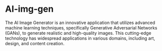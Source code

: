 # AI-img-gen
The AI Image Generator is an innovative application that utilizes advanced machine learning techniques, specifically Generative Adversarial Networks (GANs), to generate realistic and high-quality images. This cutting-edge technology has widespread applications in various domains, including art, design, and content creation.
